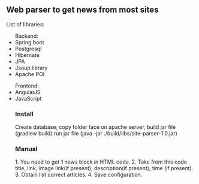 <h2>Web parser to get news from most sites</h2>

<p>
List of libraries:
</p>
<ul>Backend:
<li>Spring boot</li>
<li>Postgresql</li>
<li>Hibernate</li>
<li>JPA</li>
<li>Jsoup library</li>
<li>Apache POI</li>
</ul>
<ul>Frontend:
<li>AngularJS</li>
<li>JavaScript</li>

<h3>Install</h3>
<p>
Create database, copy folder face on apache server, build jar file (gradlew build)
run jar file (java -jar ./build/libs/site-parser-1.0.jar)
</p>

<h3>Manual</h3>
1. You need to get 1 news block in HTML code.
2. Take from this code title, link, image link(if present), description(if present), time (if present).
3. Obtain list correct articles.
4. Save configuration.